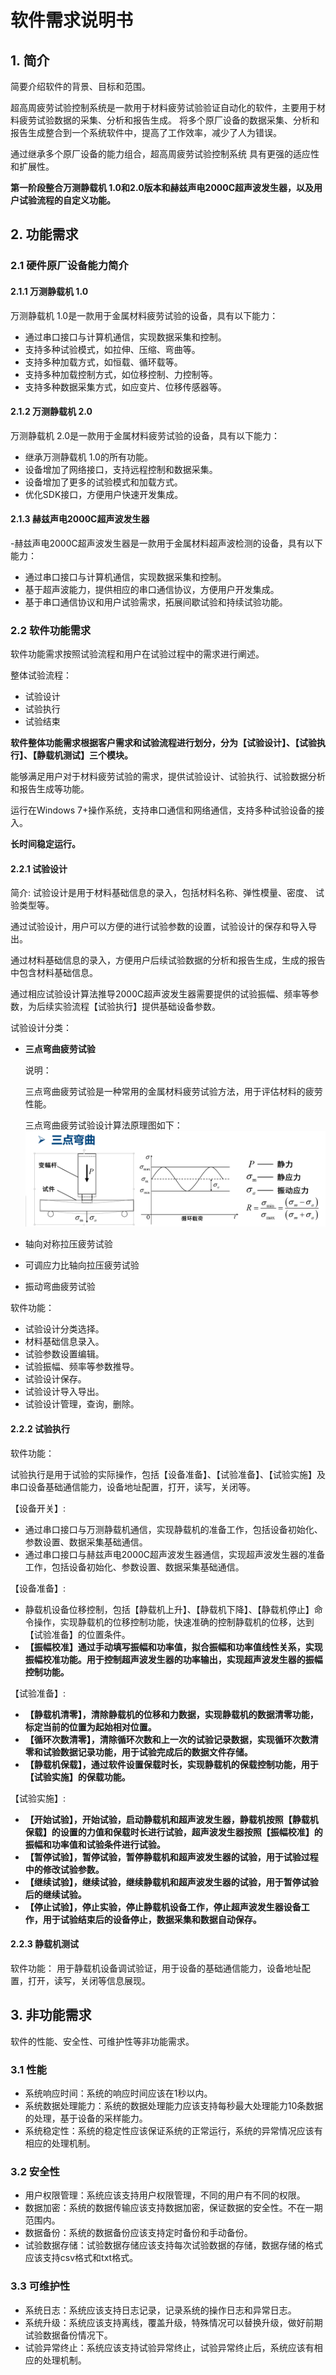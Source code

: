# 软件需求说明书

## 1. 简介

简要介绍软件的背景、目标和范围。

超高周疲劳试验控制系统是一款用于材料疲劳试验验证自动化的软件，主要用于材料疲劳试验数据的采集、分析和报告生成。
将多个原厂设备的数据采集、分析和报告生成整合到一个系统软件中，提高了工作效率，减少了人为错误。

通过继承多个原厂设备的能力组合，超高周疲劳试验控制系统 具有更强的适应性和扩展性。

**第一阶段整合万测静载机 1.0和2.0版本和赫兹声电2000C超声波发生器，以及用户试验流程的自定义功能。**

## 2. 功能需求

### 2.1 硬件原厂设备能力简介

#### 2.1.1 万测静载机 1.0

万测静载机 1.0是一款用于金属材料疲劳试验的设备，具有以下能力：

- 通过串口接口与计算机通信，实现数据采集和控制。
- 支持多种试验模式，如拉伸、压缩、弯曲等。
- 支持多种加载方式，如恒载、循环载等。
- 支持多种加载控制方式，如位移控制、力控制等。
- 支持多种数据采集方式，如应变片、位移传感器等。

#### 2.1.2 万测静载机 2.0

万测静载机 2.0是一款用于金属材料疲劳试验的设备，具有以下能力：

- 继承万测静载机 1.0的所有功能。
- 设备增加了网络接口，支持远程控制和数据采集。
- 设备增加了更多的试验模式和加载方式。
- 优化SDK接口，方便用户快速开发集成。

#### 2.1.3 赫兹声电2000C超声波发生器

-赫兹声电2000C超声波发生器是一款用于金属材料超声波检测的设备，具有以下能力：

- 通过串口接口与计算机通信，实现数据采集和控制。
- 基于超声波能力，提供相应的串口通信协议，方便用户开发集成。
- 基于串口通信协议和用户试验需求，拓展间歇试验和持续试验功能。

### 2.2 软件功能需求

软件功能需求按照试验流程和用户在试验过程中的需求进行阐述。

整体试验流程：

- 试验设计
- 试验执行
- 试验结束

**软件整体功能需求根据客户需求和试验流程进行划分，分为【试验设计】、【试验执行】、【静载机测试】三个模块。**

能够满足用户对于材料疲劳试验的需求，提供试验设计、试验执行、试验数据分析和报告生成等功能。

运行在Windows 7+操作系统，支持串口通信和网络通信，支持多种试验设备的接入。

**长时间稳定运行。**

#### 2.2.1 试验设计

简介: 试验设计是用于材料基础信息的录入，包括材料名称、弹性模量、密度、 试验类型等。

通过试验设计，用户可以方便的进行试验参数的设置，试验设计的保存和导入导出。

通过材料基础信息的录入，方便用户后续试验数据的分析和报告生成，生成的报告中包含材料基础信息。

通过相应试验设计算法推导2000C超声波发生器需要提供的试验振幅、频率等参数，为后续实验流程【试验执行】提供基础设备参数。

试验设计分类：

- **三点弯曲疲劳试验**

  说明：

  三点弯曲疲劳试验是一种常用的金属材料疲劳试验方法，用于评估材料的疲劳性能。

  三点弯曲疲劳试验设计算法原理图如下：
  ![三点弯曲疲劳试验](./images/exp_th3_bending.png)
- 轴向对称拉压疲劳试验
- 可调应力比轴向拉压疲劳试验
- 振动弯曲疲劳试验

软件功能：

- 试验设计分类选择。
- 材料基础信息录入。
- 试验参数设置编辑。
- 试验振幅、频率等参数推导。
- 试验设计保存。
- 试验设计导入导出。
- 试验设计管理，查询，删除。

#### 2.2.2 试验执行

软件功能：

试验执行是用于试验的实际操作，包括【设备准备】、【试验准备】、【试验实施】及 串口设备基础通信能力，设备地址配置，打开，读写，关闭等。

【设备开关】:

- 通过串口接口与万测静载机通信，实现静载机的准备工作，包括设备初始化、参数设置、数据采集基础通信。
- 通过串口接口与赫兹声电2000C超声波发生器通信，实现超声波发生器的准备工作，包括设备初始化、参数设置、数据采集基础通信。

【设备准备】:

- 静载机设备位移控制，包括【静载机上升】、【静载机下降】、【静载机停止】命令操作，实现静载机的位移控制功能，快速准确的控制静载机的位移，达到【试验准备】的位置条件。
- **【振幅校准】通过手动填写振幅和功率值，拟合振幅和功率值线性关系，实现振幅校准功能。用于控制超声波发生器的功率输出，实现超声波发生器的振幅控制功能。**

【试验准备】:

- **【静载机清零】，清除静载机的位移和力数据，实现静载机的数据清零功能，标定当前的位置为起始相对位置。**
- **【循环次数清零】，清除循环次数和上一次的试验记录数据，实现循环次数清零和试验数据记录功能，用于试验完成后的数据文件存储。**
- **【静载机保载】，通过软件设置保载时长，实现静载机的保载控制功能，用于【试验实施】的保载功能。**

【试验实施】:

- **【开始试验】，开始试验，启动静载机和超声波发生器，静载机按照【静载机保载】的设置的力值和保载时长进行试验，超声波发生器按照【振幅校准】的振幅和功率值和试验条件进行试验。**
- **【暂停试验】，暂停试验，暂停静载机和超声波发生器的试验，用于试验过程中的修改试验参数。**
- **【继续试验】，继续试验，继续静载机和超声波发生器的试验，用于暂停试验后的继续试验。**
- **【停止试验】，停止实验，停止静载机设备工作，停止超声波发生器设备工作，用于试验结束后的设备停止，数据采集和数据自动保存。**

#### 2.2.3 静载机测试

软件功能：
用于静载机设备调试验证，用于设备的基础通信能力，设备地址配置，打开，读写，关闭等信息展现。

## 3. 非功能需求

软件的性能、安全性、可维护性等非功能需求。

### 3.1 性能

- 系统响应时间：系统的响应时间应该在1秒以内。
- 系统数据处理能力：系统的数据处理能力应该支持每秒最大处理能力10条数据的处理，基于设备的采样能力。
- 系统稳定性：系统的稳定性应该保证系统的正常运行，系统的异常情况应该有相应的处理机制。

### 3.2 安全性

- 用户权限管理：系统应该支持用户权限管理，不同的用户有不同的权限。
- 数据加密：系统的数据传输应该支持数据加密，保证数据的安全性。不在一期范围内。
- 数据备份：系统的数据备份应该支持定时备份和手动备份。
- 试验数据存储：试验数据存储应该支持每次试验数据的存储，数据存储的格式应该支持csv格式和txt格式。

### 3.3 可维护性

- 系统日志：系统应该支持日志记录，记录系统的操作日志和异常日志。
- 系统升级：系统应该支持离线，覆盖升级，特殊情况可以替换升级，做好前期试验数据备份情况下。
- 试验异常终止：系统应该支持试验异常终止，试验异常终止后，系统应该有相应的处理机制。
